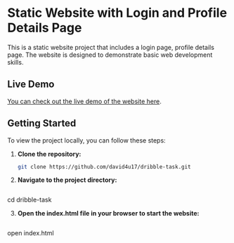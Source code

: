 # Static Website with Login and Profile Details Page

This is a static website project that includes a login page, profile details page. The website is designed to demonstrate basic web development skills.

## Live Demo

[You can check out the live demo of the website here](https://dribble-task-iwp.vercel.app).

## Getting Started

To view the project locally, you can follow these steps:

1. **Clone the repository:**
   ```bash
   git clone https://github.com/david4u17/dribble-task.git

2. **Navigate to the project directory:**

   ```bash
cd dribble-task

3. **Open the index.html file in your browser to start the website:**

   ```bash
open index.html


